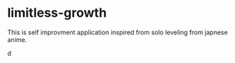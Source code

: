 # limitless-growth
This is self improvment application inspired from solo leveling from japnese anime.

d